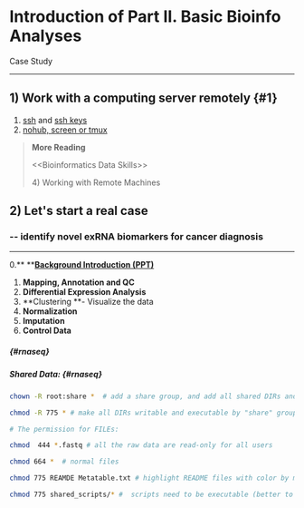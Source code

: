 # Introduction of Part II. Basic Bioinfo Analyses

Case Study

---

## 1\) Work with a computing server remotely {#1}

1. [ssh](/1setup.md#ssh) and [ssh keys](/2linux.md#ssh-key)
2. [nohub, screen or tmux](/2linux.md#nohup)

> **More Reading**
>
> &lt;&lt;Bioinformatics Data Skills&gt;&gt;
>
> 4\) Working with Remote Machines

## 2\) Let's start a real case

### -- identify novel exRNA biomarkers for cancer diagnosis

---

0.** **[**Background Introduction \(PPT\)**](https://www.jianguoyun.com/p/DTwA_GEQ0NLuBRjA9UY)

1. **Mapping, Annotation **and** QC**
2. **Differential Expression Analysis**
3. **Clustering **- Visualize the data
4. **Normalization** 
5. **Imputation**
6. **Control Data**

#####  {#rnaseq}

##### Shared Data: {#rnaseq}

```bash
chown -R root:share *  # add a share group, and add all shared DIRs and FILEs to this group

chmod -R 775 * # make all DIRs writable and executable by "share" group

# The permission for FILEs:

chmod  444 *.fastq # all the raw data are read-only for all users

chmod 664 *  # normal files

chmod 775 REAMDE Metatable.txt # highlight README files with color by making them executable

chmod 775 shared_scripts/* #  scripts need to be executable (better to be 755 or even 555)
```



